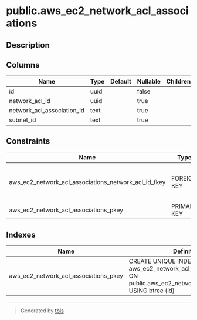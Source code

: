 # public.aws_ec2_network_acl_associations

## Description

## Columns

| Name | Type | Default | Nullable | Children | Parents | Comment |
| ---- | ---- | ------- | -------- | -------- | ------- | ------- |
| id | uuid |  | false |  |  |  |
| network_acl_id | uuid |  | true |  | [public.aws_ec2_network_acls](public.aws_ec2_network_acls.md) |  |
| network_acl_association_id | text |  | true |  |  |  |
| subnet_id | text |  | true |  |  |  |

## Constraints

| Name | Type | Definition |
| ---- | ---- | ---------- |
| aws_ec2_network_acl_associations_network_acl_id_fkey | FOREIGN KEY | FOREIGN KEY (network_acl_id) REFERENCES aws_ec2_network_acls(id) ON DELETE CASCADE |
| aws_ec2_network_acl_associations_pkey | PRIMARY KEY | PRIMARY KEY (id) |

## Indexes

| Name | Definition |
| ---- | ---------- |
| aws_ec2_network_acl_associations_pkey | CREATE UNIQUE INDEX aws_ec2_network_acl_associations_pkey ON public.aws_ec2_network_acl_associations USING btree (id) |

---

> Generated by [tbls](https://github.com/k1LoW/tbls)
